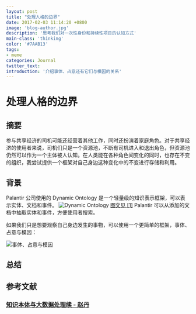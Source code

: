 ```yaml
---
layout: post
title: "处理人格的边界"
date: 2017-02-03 11:14:20 +0800
image: 'blog-author.jpg'
description: '思考我们对一次性身份和持续性项目的认知方式'
main-class: 'thinking'
color: '#7AAB13'
tags:
- meme
categories: Journal
twitter_text:
introduction: '介绍事体、占意还有它们与模因的关系'
---
```


# 处理人格的边界

## 摘要

参与共享经济的司机可能还经营着其他工作，同时还扮演着家庭角色。对于共享经济的使用者来说，司机们只是一个资源池，不断有司机进入和退出角色，但资源池仍然可以作为一个主体被人认知。在人类能在各种角色间变化的同时，也存在不变的组织，我尝试提供一个框架对自己身边这种变化中的不变进行存储和利用。

## 背景  

Palantir 公司使用的 Dynamic Ontology 是一个轻量级的知识表示框架，可以表示实体、文档和事件。
![Dynamic Ontology](https://pic1.zhimg.com/71eb31fb98eed7c24743f9ea41693854_b.png)
[图文见 [1]](#知识本体与大数据处理续-赵丹httpszhuanlanzhihucomp21496568)
Palantir 可以从添加的文档中抽取实体和事件，方便使用者搜索。

如果我们只是想要观察自己身边发生的事物，可以使用一个更简单的框架，事体、占意与模因：

![事体、占意与模因](https://github.com/linonetwo/linonetwo.github.io/raw/master/assets/img/posts/%E4%BA%8B%E4%BD%93/%E6%A6%82%E5%BF%B5%E9%97%B4%E5%85%B3%E7%B3%BB.png)

## 总结

## 参考文献

### [知识本体与大数据处理续 - 赵丹](https://zhuanlan.zhihu.com/p/21496568)
